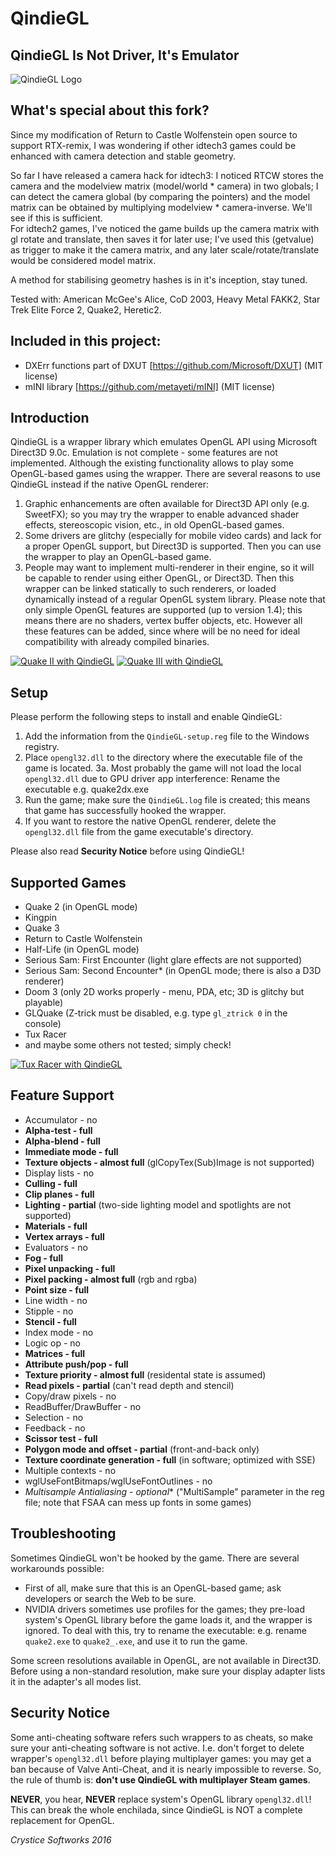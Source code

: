 # QindieGL
## QindieGL Is Not Driver, It's Emulator

![QindieGL Logo](logo/QIndieGL-Logo-small.png?raw=true)

## What's special about this fork?

Since my modification of Return to Castle Wolfenstein open source to support RTX-remix, I was wondering if other idtech3 games could be enhanced with camera detection and stable geometry.

So far I have released a camera hack for idtech3: I noticed RTCW stores the camera and the modelview matrix (model/world * camera) in two globals;
I can detect the camera global (by comparing the pointers) and the model matrix can be obtained by multiplying modelview * camera-inverse.
We'll see if this is sufficient.
<br/>
For idtech2 games, I've noticed the game builds up the camera matrix with gl rotate and translate, then saves it for later use;
I've used this (getvalue) as trigger to make it the camera matrix, and any later scale/rotate/translate would be considered model matrix.

A method for stabilising geometry hashes is in it's inception, stay tuned.

Tested with: American McGee's Alice, CoD 2003, Heavy Metal FAKK2, Star Trek Elite Force 2, Quake2, Heretic2.

## Included in this project:

- DXErr functions part of DXUT [https://github.com/Microsoft/DXUT] (MIT license)
- mINI library [https://github.com/metayeti/mINI] (MIT license)

## Introduction

QindieGL is a wrapper library which emulates OpenGL API using Microsoft Direct3D 9.0c. Emulation is not complete - some features are not implemented. Although the existing functionality allows to play some OpenGL-based games using the wrapper. There are several reasons to use QindieGL instead if the native OpenGL renderer:

1. Graphic enhancements are often available for Direct3D API only (e.g. SweetFX); so you may try the wrapper to enable advanced shader effects, stereoscopic vision, etc., in old OpenGL-based games.
2. Some drivers are glitchy (especially for mobile video cards) and lack for a proper OpenGL support, but Direct3D is supported. Then you can use the wrapper to play an OpenGL-based game.
3. People may want to implement multi-renderer in their engine, so it will be capable to render using either OpenGL, or Direct3D. Then this wrapper can be linked statically to such renderers, or loaded dynamically instead of a regular OpenGL system library. Please note that only simple OpenGL features are supported (up to version 1.4); this means there are no shaders, vertex buffer objects, etc. However all these features can be added, since where will be no need for ideal compatibility with already compiled binaries.

[![Quake II with QindieGL](https://cloud.githubusercontent.com/assets/20521208/20456521/d9c1e7ae-aeaa-11e6-99f7-d972bc49dbf0.jpg?raw=true)](https://cloud.githubusercontent.com/assets/20521208/20456526/d9dfa41a-aeaa-11e6-8d30-5973df9cf778.jpg) [![Quake III with QindieGL](https://cloud.githubusercontent.com/assets/20521208/20456522/d9c2621a-aeaa-11e6-8041-dd9af8798389.jpg?raw=true)](https://cloud.githubusercontent.com/assets/20521208/20456523/d9c49ab2-aeaa-11e6-8f9b-a33899f66c3c.jpg)

## Setup

Please perform the following steps to install and enable QindieGL:

1. Add the information from the `QindieGL-setup.reg` file to the Windows registry.
2. Place `opengl32.dll` to the directory where the executable file of the game is located.
3a. Most probably the game will not load the local `opengl32.dll` due to GPU driver app interference: Rename the executable e.g. quake2dx.exe
3. Run the game; make sure the `QindieGL.log` file is created; this means that game has successfully hooked the wrapper.
4. If you want to restore the native OpenGL renderer, delete the `opengl32.dll` file from the game executable's directory.

Please also read **Security Notice** before using QindieGL!

## Supported Games
- Quake 2 (in OpenGL mode)
- Kingpin
- Quake 3
- Return to Castle Wolfenstein
- Half-Life (in OpenGL mode)
- Serious Sam: First Encounter (light glare effects are not supported)
- Serious Sam: Second Encounter* (in OpenGL mode; there is also a D3D renderer)
- Doom 3 (only 2D works properly - menu, PDA, etc; 3D is glitchy but playable)
- GLQuake (Z-trick must be disabled, e.g. type `gl_ztrick 0` in the console)
- Tux Racer
- and maybe some others not tested; simply check!

[![Tux Racer with QindieGL](https://cloud.githubusercontent.com/assets/20521208/20456524/d9dafd16-aeaa-11e6-90d2-2d0dbee4e06a.jpg?raw=true)](https://cloud.githubusercontent.com/assets/20521208/20456525/d9db1940-aeaa-11e6-89c2-bef4e211cc3a.jpg)

## Feature Support
- Accumulator - no
- **Alpha-test - full**
- **Alpha-blend - full**
- **Immediate mode - full**
- **Texture objects - almost full** (glCopyTex(Sub)Image is not supported)
- Display lists - no
- **Culling - full**
- **Clip planes - full**
- **Lighting - partial** (two-side lighting model and spotlights are not supported)
- **Materials - full**
- **Vertex arrays - full**
- Evaluators - no
- **Fog - full**
- **Pixel unpacking - full**
- **Pixel packing - almost full** (rgb and rgba)
- **Point size - full**
- Line width - no
- Stipple - no
- **Stencil - full**
- Index mode - no
- Logic op - no
- **Matrices - full**
- **Attribute push/pop - full**
- **Texture priority - almost full** (residental state is assumed)
- **Read pixels - partial** (can't read depth and stencil)
- Copy/draw pixels - no
- ReadBuffer/DrawBuffer - no
- Selection - no
- Feedback - no
- **Scissor test - full**
- **Polygon mode and offset - partial** (front-and-back only)
- **Texture coordinate generation - full** (in software; optimized with SSE)
- Multiple contexts - no
- wglUseFontBitmaps/wglUseFontOutlines - no
- *Multisample Antialiasing - optional** ("MultiSample" parameter in the reg file; note that FSAA can mess up fonts in some games)

## Troubleshooting

Sometimes QindieGL won't be hooked by the game. There are several workarounds possible:
- First of all, make sure that this is an OpenGL-based game; ask developers or search the Web to be sure.
- NVIDIA drivers sometimes use profiles for the games; they pre-load system's OpenGL library before the game loads it, and the wrapper is ignored. To deal with this, try to rename the executable: e.g. rename `quake2.exe` to `quake2_.exe`, and use it to run the game.

Some screen resolutions available in OpenGL, are not available in Direct3D. Before using a non-standard resolution, make sure your display adapter lists it in the adapter's all modes list.

## Security Notice

Some anti-cheating software refers such wrappers to as cheats, so make sure your anti-cheating software is not active. I.e. don't forget to delete wrapper's `opengl32.dll` before playing multiplayer games: you may get a ban because of Valve Anti-Cheat, and it is nearly impossible to reverse. So, the rule of thumb is: **don't use QindieGL with multiplayer Steam games**.

**NEVER**, you hear, **NEVER** replace system's OpenGL library `opengl32.dll`! This can break the whole enchilada, since QindieGL is NOT a complete replacement for OpenGL.

*Crystice Softworks*
*2016*
